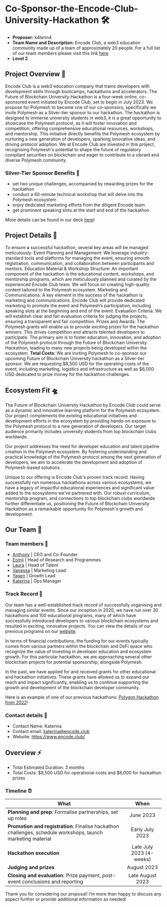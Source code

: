 # Co-Sponsor-the-Encode-Club-University-Hackathon 🛠️

* **Proposer:** k4terin4
* **Team Name and Description:** Encode Club, a web3 education community made up of a team of approximately 20 people. For a full list of our team members please visit this link [here](https://encodeclub.notion.site/Our-Team-Public-5c892eab37e9496ea84430d761317545)
* **Level 2**

## Project Overview :page_facing_up: 

Encode Club is a web3 education company that trains developers with development skills through bootcamps, hackathons and accelerators. The Future of Blockchain University Hackathon is a four-week online, co-sponsored event initiated by Encode Club, set to begin in July 2023. We propose for Polymesh to become one of our co-sponsors, specifically we invite Polymesh as a Silver-tier sponsor to our hackathon. The hackathon is designed to immerse university students in web3, it is a great opportunity to showcase the Polymesh protocol, as it will foster innovation and competition, offering comprehensive educational resources, workshops, and mentorship. 
This initiative directly benefits the Polymesh ecosystem by nurturing a new generation of developers, sparking innovative ideas, and driving protocol adoption. We at Encode Club are invested in this project, recognising Polymesh's potential to shape the future of regulatory compliant securities on blockchain and eager to contribute to a vibrant and diverse Polymesh community.

### Silver-Tier Sponsor Benefits 🩶
* set two unique challenges, accompanied by rewarding prizes for the hackathon
* conduct a 60-minute technical workshop that will delve into the Polymesh ecosystem
* enjoy dedicated marketing efforts from the diligent Encode team
* get prominent speaking slots at the start and end of the hackathon 

More details can be found in our deck [here](https://drive.google.com/file/d/1_qczAW2sPEMmydjAgM1B6wR0PL6K6fFm/view?usp=sharing)! 
 
## Project Details :nut_and_bolt:

To ensure a successful hackathon, several key areas will be managed meticulously:
Event Planning and Management: We leverage industry-standard tools and platforms for managing the event, ensuring smooth registration, communication, and collaboration between participants and mentors.
Education Material & Workshop Structure: An important component of the hackathon is the educational content, workshops, and mentorship programs, which are meticulously planned and curated by the experienced Encode Club team. We will focus on creating high-quality content tailored to the Polymesh ecosystem.
Marketing and Communications: A key element in the success of the hackathon is marketing and communications. Encode Club will provide dedicated marketing to promote the event and Polymesh’s participation, including speaking slots at the beginning and end of the event.
Evaluation Criteria: We will establish clear and fair evaluation criteria for judging the projects, ensuring a transparent and fair competition.
Prizes and Awards: The Polymesh grants will enable us to provide exciting prizes for the hackathon winners. This drives competition and attracts talented developers to participate.
The primary aim is to foster education, innovation, and adoption of the Polymesh protocol through the Future of Blockchain University Hackathon, leading to many new projects being developed within the ecosystem.
**Total Costs:** We are inviting Polymesh to co-sponsor our upcoming Future of Blockchain University hackathon as a Silver-tier sponsor. We are requesting $8,500 USD for the operating costs of the event, including marketing, logistics and infrastructure as well as $6,000 USD dedicated to prize money for the hackathon challenges.

## Ecosystem Fit 🛸
The Future of Blockchain University Hackathon by Encode Club could serve as a dynamic and innovative learning platform for the Polymesh ecosystem. Our project complements the existing educational initiatives and development efforts in the ecosystem by providing hands-on exposure to the Polymesh protocol to a new generation of developers.
Our target audience primarily includes university students from top blockchain clubs worldwide. 

Our project addresses the need for developer education and talent pipeline creation in the Polymesh ecosystem. By fostering understanding and practical knowledge of the Polymesh protocol among the next generation of developers, we aim to accelerate the development and adoption of Polymesh-based solutions.

Unique to our offering is Encode Club's proven track record. Having successfully run numerous hackathons across various ecosystems, we have a legacy of impactful educational experiences and significant value added to the ecosystems we've partnered with. Our robust curriculum, mentorship program, and connections to top blockchain clubs worldwide further differentiate us, positioning the Future of Blockchain University Hackathon as a remarkable opportunity for Polymesh's growth and development.

## Our Team 🚀

### Team members 👥
* [Anthony](https://twitter.com/anth0nybeaumont) | CEO and Co-Founder
* [Eomji](https://twitter.com/eomjipark) | Head of Research and Programmes
* [Laura](https://twitter.com/laura_wiltshire) | Head of Talent 
* [Vanessa](https://twitter.com/vanl0xic) | Marketing Lead
* [Yasen](https://twitter.com/yasen_gg) | Growth Lead
* [Katerina](https://twitter.com/katerinacab) | Ops Manager 

### Track Record 🪩
Our team has a well-established track record of successfully organising and managing similar events. Since our inception in 2020, we have run over 30 hackathons and 100 educational programs, many of which have successfully introduced developers to various blockchain ecosystems and resulted in exciting, innovative projects. You can view the details of our previous programs on our [website](https://www.encode.club/).

In terms of financial contributions, the funding for our events typically comes from various partners within the blockchain and DeFi space who recognize the value of investing in developer education and ecosystem growth. For this particular hackathon, we are approaching several other blockchain projects for potential sponsorship, alongside Polymesh.

In the past, we have applied for and received grants for other educational and hackathon initiatives. These grants have allowed us to expand our reach and impact significantly, enabling us to continue supporting the growth and development of the blockchain developer community.

Here is an example of one of our previous hackathons: [Polygon Hackathon from 2022](https://medium.com/encode-club/encode-x-polygon-hackathon-finale-prizewinners-and-summary-482a19848535)! 

### Contact details 📮
* Contact Name: Katerina
* Contact email: katerina@encode.club
* Website: https://www.encode.club/ 

## Overview ⚡️
* Total Estimated Duration: 3 months
* Total Costs: $8,500 USD for operational costs and $6,000 for hackathon prizes 

### Timeline ⏰

| What | When  | 
| ------------- |:-------------:| 
| **Planning and prep**: Formalise partnerships, set up roles  | June 2023 | 
| **Promotion and registration**: Finalise hackathon challenges, schedule workshops, launch marketing material  | Early July 2023 | 
| **Hackathon execution**  | Late July 2023  (4-weeks)    |  
| **Judging and prizes** | August 2023 |
| **Closing and evaluation**: Prize payment, post-event conclusions and reporting | Late August 2023 |   

Thank you for considering our proposal! I’m more than happy to discuss any aspect further or provide additional information as needed!
